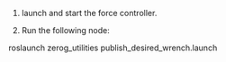 1. launch and start the force controller.

2. Run the following node:

roslaunch zerog_utilities publish_desired_wrench.launch
